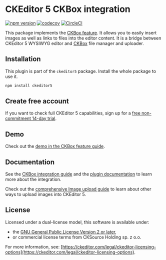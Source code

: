 CKEditor&nbsp;5 CKBox integration
=========================================

[![npm version](https://badge.fury.io/js/%40ckeditor%2Fckeditor5-ckbox.svg)](https://www.npmjs.com/package/@ckeditor/ckeditor5-ckbox)
[![codecov](https://codecov.io/gh/ckeditor/ckeditor5/branch/master/graph/badge.svg)](https://codecov.io/gh/ckeditor/ckeditor5)
[![CircleCI](https://circleci.com/gh/ckeditor/ckeditor5.svg?style=shield)](https://app.circleci.com/pipelines/github/ckeditor/ckeditor5?branch=master)

This package implements the [CKBox feature](https://ckeditor.com/docs/ckeditor5/latest/features/file-management/ckbox.html). It allows you to easily insert images as well as links to files into the editor content. It is a bridge between CKEditor&nbsp;5 WYSIWYG editor and [CKBox](https://ckeditor.com/ckbox/) file manager and uploader.

## Installation

This plugin is part of the `ckeditor5` package. Install the whole package to use it.

```bash
npm install ckeditor5
```

## Create free account

If you want to check full CKEditor&nbsp;5 capabilities, sign up for a [free non-commitment 14-day trial](https://portal.ckeditor.com/checkout?plan=free).

## Demo

Check out the [demo in the CKBox feature guide](https://ckeditor.com/docs/ckeditor5/latest/features/file-management/ckbox.html#demo).

## Documentation

See the [CKBox integration guide](https://ckeditor.com/docs/ckeditor5/latest/features/file-management/ckbox.html) and the [plugin documentation](https://ckeditor.com/docs/ckeditor5/latest/api/ckbox.html) to learn more about the integration.

Check out the [comprehensive Image upload guide](https://ckeditor.com/docs/ckeditor5/latest/features/image-upload.html) to learn about other ways to upload images into CKEditor&nbsp;5.

## License

Licensed under a dual-license model, this software is available under:

* the [GNU General Public License Version 2 or later](https://www.gnu.org/licenses/gpl.html),
* or commercial license terms from CKSource Holding sp. z o.o.

For more information, see: [https://ckeditor.com/legal/ckeditor-licensing-options](https://ckeditor.com/legal/ckeditor-licensing-options).
